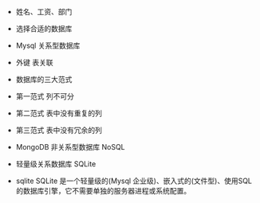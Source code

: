 - 姓名、工资、部门

- 选择合适的数据库
 - Mysql 关系型数据库
  - 外键 表关联
  - 数据库的三大范式
   - 第一范式 列不可分
   - 第二范式 表中没有重复的列
   - 第三范式 表中没有冗余的列
 - MongoDB 非关系型数据库 NoSQL
 - 轻量级关系数据库 SQLite

 - sqlite
    SQLite 是一个轻量级的(Mysql 企业级)、嵌入式的(文件型)、使用SQL的数据库引擎，它不需要单独的服务器进程或系统配置。